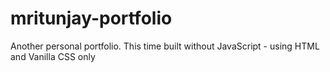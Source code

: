 # mritunjay-portfolio
Another personal portfolio. This time built without JavaScript - using HTML and Vanilla CSS only

